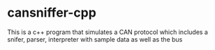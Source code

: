 # cansniffer-cpp
This is a c++ program that simulates a CAN protocol which includes a snifer, parser, interpreter with sample data as well as the bus

